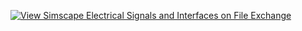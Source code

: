[![View Simscape Electrical Signals and Interfaces on File Exchange](https://www.mathworks.com/matlabcentral/images/matlab-file-exchange.svg)](https://www.mathworks.com/matlabcentral/fileexchange/90955-simscape-electrical-signals-and-interfaces)